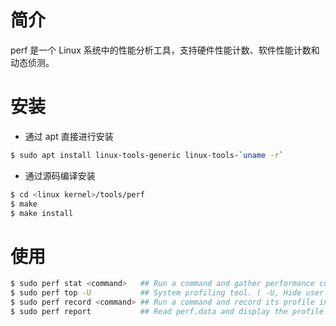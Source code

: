 # 简介

perf 是一个 Linux 系统中的性能分析工具，支持硬件性能计数、软件性能计数和动态侦测。

# 安装

* 通过 apt 直接进行安装

```bash
$ sudo apt install linux-tools-generic linux-tools-`uname -r`
```

* 通过源码编译安装

```bash
$ cd <linux kernel>/tools/perf
$ make
$ make install
```

# 使用

```bash
$ sudo perf stat <command>   ## Run a command and gather performance counter statistics
$ sudo perf top -U           ## System profiling tool. ( -U, Hide user symbols. )
$ sudo perf record <command> ## Run a command and record its profile into perf.data
$ sudo perf report           ## Read perf.data and display the profile
```
